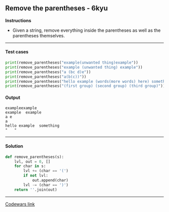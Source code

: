 ## Remove the parentheses - 6kyu

**Instructions**

- Given a string, remove everything inside the parentheses as well as the parentheses themselves.

---

#### Test cases

```python
print(remove_parentheses("example(unwanted thing)example"))
print(remove_parentheses("example (unwanted thing) example"))
print(remove_parentheses("a (bc d)e"))
print(remove_parentheses("a(b(c))"))
print(remove_parentheses("hello example (words(more words) here) something"))
print(remove_parentheses("(first group) (second group) (third group)"))
```

#### Output 
```
exampleexample
example  example
a e
a
hello example  something
"   "
```

---

#### Solution

```python
def remove_parentheses(s):
    lvl, out = 0, []
    for char in s:
        lvl += (char == '(')
        if not lvl:
            out.append(char)
        lvl -= (char == ')')
    return ''.join(out)
```

---

[Codewars link](https://www.codewars.com/kata/5f7c38eb54307c002a2b8cc8)
